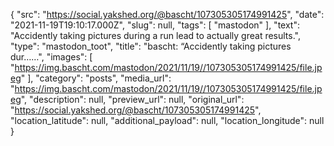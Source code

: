 {
  "src": "https://social.yakshed.org/@bascht/107305305174991425",
  "date": "2021-11-19T19:10:17.000Z",
  "slug": null,
  "tags": [
    "mastodon"
  ],
  "text": "Accidently taking pictures during a run lead to actually great results.",
  "type": "mastodon_toot",
  "title": "bascht: “Accidently taking pictures dur……",
  "images": [
    "https://img.bascht.com/mastodon/2021/11/19//107305305174991425/file.jpeg"
  ],
  "category": "posts",
  "media_url": "https://img.bascht.com/mastodon/2021/11/19//107305305174991425/file.jpeg",
  "description": null,
  "preview_url": null,
  "original_url": "https://social.yakshed.org/@bascht/107305305174991425",
  "location_latitude": null,
  "additional_payload": null,
  "location_longitude": null
}